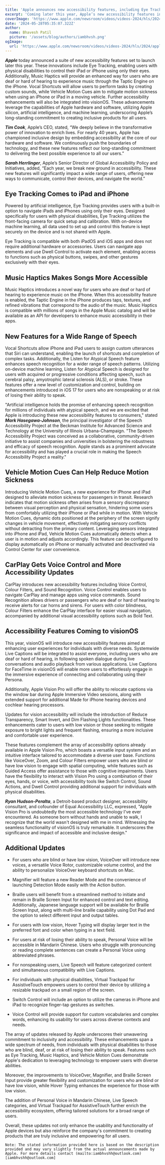 ```yaml
---
title: 'Apple announces new accessibility features, including Eye Tracking, Music Haptics, and Vocal Shortcuts'
excerpt: 'Coming later this year, Apple’s new accessibility features include Eye Tracking, a way for users to navigate iPad and iPhone with just their eyes.'
coverImage: 'https://www.apple.com/newsroom/videos/videos-2024/hls/2024/apple-accessibility-features-eye-tracking/US/US/posters/Apple-accessibility-features-iPad-Eye-Tracking_571x321.jpg.large.jpg'
date: '2024-05-28T05:35:07.322Z'
author:
  name: Bhavesh Patil
  picture: '/assets/blog/authors/iambhvsh.png'
ogImage:
  url: 'https://www.apple.com/newsroom/videos/videos-2024/hls/2024/apple-accessibility-features-eye-tracking/US/US/posters/Apple-accessibility-features-iPad-Eye-Tracking_571x321.jpg.large.jpg'
---
```


***Apple*** today announced a suite of new accessibility features set to launch later this year. These innovations include Eye Tracking, enabling users with physical disabilities to control their iPad or iPhone using only their eyes. Additionally, Music Haptics will provide an enhanced way for users who are deaf or hard of hearing to experience music through the Taptic Engine on the iPhone. Vocal Shortcuts will allow users to perform tasks by creating custom sounds, while Vehicle Motion Cues aim to mitigate motion sickness when using an iPhone or iPad in a moving vehicle. Further accessibility enhancements will also be integrated into visionOS. These advancements leverage the capabilities of Apple hardware and software, utilizing Apple silicon, artificial intelligence, and machine learning, underscoring Apple’s long-standing commitment to creating inclusive products for all users.

***Tim Cook***, Apple’s CEO, stated, “We deeply believe in the transformative power of innovation to enrich lives. For nearly 40 years, Apple has championed inclusive design by embedding accessibility at the core of our hardware and software. We continuously push the boundaries of technology, and these new features reflect our long-standing commitment to delivering the best possible experience to all our users.”

***Sarah Herrlinger***, Apple’s Senior Director of Global Accessibility Policy and Initiatives, added, “Each year, we break new ground in accessibility. These new features will significantly impact a wide range of users, offering new ways to communicate, control their devices, and navigate the world.”

## Eye Tracking Comes to iPad and iPhone

Powered by artificial intelligence, Eye Tracking provides users with a built-in option to navigate iPads and iPhones using only their eyes. Designed specifically for users with physical disabilities, Eye Tracking utilizes the front-facing camera for quick setup and calibration. With on-device machine learning, all data used to set up and control this feature is kept securely on the device and is not shared with Apple.

Eye Tracking is compatible with both iPadOS and iOS apps and does not require additional hardware or accessories. Users can navigate app elements and use Dwell Control to activate each element, enabling access to functions such as physical buttons, swipes, and other gestures exclusively with their eyes.

## Music Haptics Makes Songs More Accessible

Music Haptics introduces a novel way for users who are deaf or hard of hearing to experience music on the iPhone. When this accessibility feature is enabled, the Taptic Engine in the iPhone produces taps, textures, and refined vibrations that correspond to the audio of the music. Music Haptics is compatible with millions of songs in the Apple Music catalog and will be available as an API for developers to enhance music accessibility in their apps.

## New Features for a Wide Range of Speech

Vocal Shortcuts allow iPhone and iPad users to assign custom utterances that Siri can understand, enabling the launch of shortcuts and completion of complex tasks. Additionally, the Listen for Atypical Speech feature enhances speech recognition for a wider range of speech patterns. Utilizing on-device machine learning, Listen for Atypical Speech is designed for users with acquired or progressive conditions affecting speech, such as cerebral palsy, amyotrophic lateral sclerosis (ALS), or stroke. These features offer a new level of customization and control, building on enhancements introduced in iOS 17 for users who are nonspeaking or at risk of losing their ability to speak.

"Artificial intelligence holds the promise of enhancing speech recognition for millions of individuals with atypical speech, and we are excited that Apple is introducing these new accessibility features to consumers," stated ***Mark Hasegawa-Johnson***, the principal investigator of the Speech Accessibility Project at the Beckman Institute for Advanced Science and Technology at the University of Illinois Urbana-Champaign. "The Speech Accessibility Project was conceived as a collaborative, community-driven initiative to assist companies and universities in bolstering the robustness and efficacy of speech recognition. Apple stands as a prominent advocate for accessibility and has played a crucial role in making the Speech Accessibility Project a reality."

## Vehicle Motion Cues Can Help Reduce Motion Sickness

Introducing Vehicle Motion Cues, a new experience for iPhone and iPad designed to alleviate motion sickness for passengers in transit. Research indicates that motion sickness often arises from a sensory discrepancy between visual perception and physical sensation, hindering some users from comfortably utilizing their iPhone or iPad while in motion. With Vehicle Motion Cues, dynamic dots positioned at the periphery of the screen signify changes in vehicle movement, effectively mitigating sensory conflicts without detracting from the primary content. Leveraging sensors integrated into iPhone and iPad, Vehicle Motion Cues automatically detects when a user is in motion and adjusts accordingly. This feature can be configured to display automatically on iPhone or manually activated and deactivated via Control Center for user convenience.

## CarPlay Gets Voice Control and More Accessibility Updates

CarPlay introduces new accessibility features including Voice Control, Colour Filters, and Sound Recognition. Voice Control enables users to navigate CarPlay and manage apps using voice commands. Sound Recognition allows drivers or passengers who are deaf or hard of hearing to receive alerts for car horns and sirens. For users with color blindness, Colour Filters enhance the CarPlay interface for easier visual navigation, accompanied by additional visual accessibility options such as Bold Text.

## Accessibility Features Coming to visionOS

This year, visionOS will introduce new accessibility features aimed at enhancing user experiences for individuals with diverse needs. Systemwide Live Captions will be integrated to assist everyone, including users who are deaf or hard of hearing, in following spoken dialogue during live conversations and audio playback from various applications. Live Captions for FaceTime in visionOS will enable more users to effortlessly engage in the immersive experience of connecting and collaborating using their Persona.

Additionally, Apple Vision Pro will offer the ability to relocate captions via the window bar during Apple Immersive Video sessions, along with extended support for additional Made for iPhone hearing devices and cochlear hearing processors.

Updates for vision accessibility will include the introduction of Reduce Transparency, Smart Invert, and Dim Flashing Lights functionalities. These enhancements cater to users with low vision or those seeking to mitigate exposure to bright lights and frequent flashing, ensuring a more inclusive and comfortable user experience.

These features complement the array of accessibility options already available in Apple Vision Pro, which boasts a versatile input system and an intuitive interface tailored to accommodate a diverse user base. Functions like VoiceOver, Zoom, and Colour Filters empower users who are blind or have low vision to engage with spatial computing, while features such as Guided Access offer assistance to those with cognitive impairments. Users have the flexibility to interact with Vision Pro using a combination of their eyes, hands, or voice, with accessibility tools like Switch Control, Sound Actions, and Dwell Control providing additional support for individuals with physical disabilities.

***Ryan Hudson-Peralta***, a Detroit-based product designer, accessibility consultant, and cofounder of Equal Accessibility LLC, expressed, "Apple Vision Pro is undoubtedly the most accessible technology I've ever encountered. As someone born without hands and unable to walk, I recognize that the world wasn't designed with me in mind. Witnessing the seamless functionality of visionOS is truly remarkable. It underscores the significance and impact of accessible and inclusive design."

## Additional Updates

- For users who are blind or have low vision, VoiceOver will introduce new voices, a versatile Voice Rotor, customizable volume control, and the ability to personalize VoiceOver keyboard shortcuts on Mac.

- Magnifier will feature a new Reader Mode and the convenience of launching Detection Mode easily with the Action button.

- Braille users will benefit from a streamlined method to initiate and remain in Braille Screen Input for enhanced control and text editing. Additionally, Japanese language support will be available for Braille Screen Input, along with multi-line braille capability using Dot Pad and the option to select different input and output tables.

- For users with low vision, Hover Typing will display larger text in the preferred font and color when typing in a text field.

- For users at risk of losing their ability to speak, Personal Voice will be accessible in Mandarin Chinese. Users who struggle with pronouncing or reading complete sentences can create a Personal Voice using abbreviated phrases.

- For nonspeaking users, Live Speech will feature categorized content and simultaneous compatibility with Live Captions.

- For individuals with physical disabilities, Virtual Trackpad for AssistiveTouch empowers users to control their device by utilizing a resizable trackpad on a small region of the screen.

- Switch Control will include an option to utilize the cameras in iPhone and iPad to recognize finger-tap gestures as switches.

- Voice Control will provide support for custom vocabularies and complex words, enhancing its usability for users across diverse contexts and needs.

The array of updates released by Apple underscores their unwavering commitment to inclusivity and accessibility. These enhancements span a wide spectrum of needs, from individuals with physical disabilities to those who are blind, deaf, or at risk of losing their ability to speak. Features such as Eye Tracking, Music Haptics, and Vehicle Motion Cues demonstrate Apple's dedication to leveraging technology to empower users with diverse abilities.

Moreover, the improvements to VoiceOver, Magnifier, and Braille Screen Input provide greater flexibility and customization for users who are blind or have low vision, while Hover Typing enhances the experience for those with low vision.

The addition of Personal Voice in Mandarin Chinese, Live Speech categories, and Virtual Trackpad for AssistiveTouch further enrich the accessibility ecosystem, offering tailored solutions for a broad range of users.

Overall, these updates not only enhance the usability and functionality of Apple devices but also reinforce the company's commitment to creating products that are truly inclusive and empowering for all users.

```
Note: The stated information provided here is based on the description provided and may vary slightly from the actual announcements made by Apple. For more details contact (mailto:iambhvshh@outlook.com)[iambhvshh@outlook.com]
```
